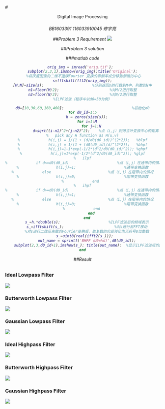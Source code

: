 #<center>Digital Image Processing</center>

<h6 align='center'>BB1603391 116033910045 修宇亮

##Problem 3 Requirement
![](http://xiublog.qiniudn.com/2016-10-13-16%3A18%3A40.jpg)

##Problem 3 solution

###matlab code
```matlab
orig_img = imread('orig.tif');  
subplot(2,3,1),imshow(orig_img);title('Original');
 %将灰度图像的二维不连续Fourier 变换的零频率成分移到频谱的中心
s=fftshift(fft2(orig_img));
[M,N]=size(s);                      %分别返回s的行数到M中，列数到N中
n1=floor(M/2);                       %对M/2进行取整
n2=floor(N/2);                       %对N/2进行取整
%ILPF滤波（程序中以d0=50为例）

d0=[10,30,60,160,460];                               %初始化d0
for d0_id=1:5
    h = zeros(size(s));
    for i=1:M
        for j=1:N
            d=sqrt((i-n1)^2+(j-n2)^2);    %点（i,j）到傅立叶变换中心的距离
%   pick any H function as H(u,v)
%             h(i,j) = 1/(1 + (d/d0(d0_id))^(2*2));   %blpf
%             h(i,j) = 1/(1 + (d0(d0_id)/d)^(2*2));   %bhpf
%             h(i,j)=1-1*exp(-1/2*(d^2/d0(d0_id)^2)); %ghpf
%             h(i,j)=1*exp(-1/2*(d^2/d0(d0_id)^2)); %glpf
%   ilpf
%             if d<=d0(d0_id)                      %点（i,j）在通带内的情况
%                 h(i,j)=1;                      %通带变换函数
%             else                          %点（i,j）在阻带内的情况
%                 h(i,j)=0;                      %阻带变换函数
%             end  
%   ihpf
%             if d>=d0(d0_id)                      %点（i,j）在通带内的情况
%                 h(i,j)=1;                      %通带变换函数
%             else                          %点（i,j）在阻带内的情况
%                 h(i,j)=0;                      %阻带变换函数
%             end 
        end
    end
    s_=h.*double(s);                      %ILPF滤波后的频域表示
    s_=ifftshift(s_);                       %对s进行反FFT移动
    %对s进行二维反离散的Fourier变换后，取复数的实部转化为无符号8位整数
    s_=uint8(real(ifft2(s_)));  
    out_name = sprintf('BHPF（d0=%d)',d0(d0_id));
    subplot(2,3,d0_id+1),imshow(s_); title(out_name);  %显示ILPF滤波后的图像
end

```
##Result
### Ideal Lowpass Filter
![](http://xiublog.qiniudn.com/2016-10-14-ilpf.jpg)

### Butterworth Lowpass Filter
![](http://xiublog.qiniudn.com/2016-10-14-blpf.jpg)

### Gaussian Lowpass Filter
![](http://xiublog.qiniudn.com/2016-10-14-glpf.jpg)

### Ideal Highpass Filter
![](http://xiublog.qiniudn.com/2016-10-14-ihpf.jpg)

### Butterworth Highpass Filter
![](http://xiublog.qiniudn.com/2016-10-14-bhpf.jpg)
### Gaussian Highpass Filter
![](http://xiublog.qiniudn.com/2016-10-14-ghpf.jpg)



